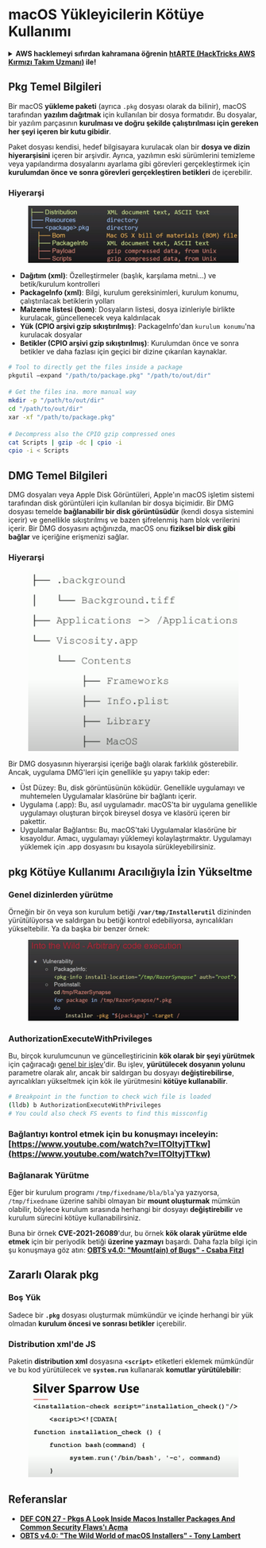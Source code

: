 # macOS Yükleyicilerin Kötüye Kullanımı

<details>

<summary><strong>AWS hacklemeyi sıfırdan kahramana öğrenin</strong> <a href="https://training.hacktricks.xyz/courses/arte"><strong>htARTE (HackTricks AWS Kırmızı Takım Uzmanı)</strong></a><strong> ile!</strong></summary>

HackTricks'ı desteklemenin diğer yolları:

* **Şirketinizi HackTricks'te reklamını görmek istiyorsanız** veya **HackTricks'i PDF olarak indirmek istiyorsanız** [**ABONELİK PLANLARINI**](https://github.com/sponsors/carlospolop) kontrol edin!
* [**Resmi PEASS & HackTricks ürünlerini**](https://peass.creator-spring.com) edinin
* [**PEASS Ailesi'ni**](https://opensea.io/collection/the-peass-family) keşfedin, özel [**NFT'lerimiz**](https://opensea.io/collection/the-peass-family) koleksiyonumuz
* **💬 [Discord grubuna](https://discord.gg/hRep4RUj7f) katılın veya [telegram grubuna](https://t.me/peass) katılın veya bizi Twitter'da** 🐦 [**@carlospolopm**](https://twitter.com/hacktricks\_live)** takip edin.**
* **Hacking püf noktalarınızı paylaşarak PR'lar göndererek** [**HackTricks**](https://github.com/carlospolop/hacktricks) ve [**HackTricks Cloud**](https://github.com/carlospolop/hacktricks-cloud) github depolarına katkıda bulunun.

</details>

## Pkg Temel Bilgileri

Bir macOS **yükleme paketi** (ayrıca `.pkg` dosyası olarak da bilinir), macOS tarafından **yazılım dağıtmak** için kullanılan bir dosya formatıdır. Bu dosyalar, bir yazılım parçasının **kurulması ve doğru şekilde çalıştırılması için gereken her şeyi içeren bir kutu gibidir**.

Paket dosyası kendisi, hedef bilgisayara kurulacak olan bir **dosya ve dizin hiyerarşisini** içeren bir arşivdir. Ayrıca, yazılımın eski sürümlerini temizleme veya yapılandırma dosyalarını ayarlama gibi görevleri gerçekleştirmek için **kurulumdan önce ve sonra görevleri gerçekleştiren betikleri** de içerebilir.

### Hiyerarşi

<figure><img src="../../../.gitbook/assets/Pasted Graphic.png" alt="https://www.youtube.com/watch?v=iASSG0_zobQ"><figcaption></figcaption></figure>

* **Dağıtım (xml)**: Özelleştirmeler (başlık, karşılama metni...) ve betik/kurulum kontrolleri
* **PackageInfo (xml)**: Bilgi, kurulum gereksinimleri, kurulum konumu, çalıştırılacak betiklerin yolları
* **Malzeme listesi (bom)**: Dosyaların listesi, dosya izinleriyle birlikte kurulacak, güncellenecek veya kaldırılacak
* **Yük (CPIO arşivi gzip sıkıştırılmış)**: PackageInfo'dan `kurulum konumu`'na kurulacak dosyalar
* **Betikler (CPIO arşivi gzip sıkıştırılmış)**: Kurulumdan önce ve sonra betikler ve daha fazlası için geçici bir dizine çıkarılan kaynaklar.
```bash
# Tool to directly get the files inside a package
pkgutil —expand "/path/to/package.pkg" "/path/to/out/dir"

# Get the files ina. more manual way
mkdir -p "/path/to/out/dir"
cd "/path/to/out/dir"
xar -xf "/path/to/package.pkg"

# Decompress also the CPIO gzip compressed ones
cat Scripts | gzip -dc | cpio -i
cpio -i < Scripts
```
## DMG Temel Bilgileri

DMG dosyaları veya Apple Disk Görüntüleri, Apple'ın macOS işletim sistemi tarafından disk görüntüleri için kullanılan bir dosya biçimidir. Bir DMG dosyası temelde **bağlanabilir bir disk görüntüsüdür** (kendi dosya sistemini içerir) ve genellikle sıkıştırılmış ve bazen şifrelenmiş ham blok verilerini içerir. Bir DMG dosyasını açtığınızda, macOS onu **fiziksel bir disk gibi bağlar** ve içeriğine erişmenizi sağlar.

### Hiyerarşi

<figure><img src="../../../.gitbook/assets/image (12) (2).png" alt=""><figcaption></figcaption></figure>

Bir DMG dosyasının hiyerarşisi içeriğe bağlı olarak farklılık gösterebilir. Ancak, uygulama DMG'leri için genellikle şu yapıyı takip eder:

- Üst Düzey: Bu, disk görüntüsünün köküdür. Genellikle uygulamayı ve muhtemelen Uygulamalar klasörüne bir bağlantı içerir.
- Uygulama (.app): Bu, asıl uygulamadır. macOS'ta bir uygulama genellikle uygulamayı oluşturan birçok bireysel dosya ve klasörü içeren bir pakettir.
- Uygulamalar Bağlantısı: Bu, macOS'taki Uygulamalar klasörüne bir kısayoldur. Amacı, uygulamayı yüklemeyi kolaylaştırmaktır. Uygulamayı yüklemek için .app dosyasını bu kısayola sürükleyebilirsiniz.

## pkg Kötüye Kullanımı Aracılığıyla İzin Yükseltme

### Genel dizinlerden yürütme

Örneğin bir ön veya son kurulum betiği **`/var/tmp/Installerutil`** dizininden yürütülüyorsa ve saldırgan bu betiği kontrol edebiliyorsa, ayrıcalıkları yükseltebilir. Ya da başka bir benzer örnek:

<figure><img src="../../../.gitbook/assets/Pasted Graphic 5.png" alt="https://www.youtube.com/watch?v=iASSG0_zobQ"><figcaption></figcaption></figure>

### AuthorizationExecuteWithPrivileges

Bu, birçok kurulumcunun ve güncelleştiricinin **kök olarak bir şeyi yürütmek** için çağıracağı [genel bir işlev](https://developer.apple.com/documentation/security/1540038-authorizationexecutewithprivileg)'dir. Bu işlev, **yürütülecek dosyanın yolunu** parametre olarak alır, ancak bir saldırgan bu dosyayı **değiştirebilirse**, ayrıcalıkları yükseltmek için kök ile yürütmesini **kötüye kullanabilir**.
```bash
# Breakpoint in the function to check wich file is loaded
(lldb) b AuthorizationExecuteWithPrivileges
# You could also check FS events to find this missconfig
```
### Bağlantıyı kontrol etmek için bu konuşmayı inceleyin: [https://www.youtube.com/watch?v=lTOItyjTTkw](https://www.youtube.com/watch?v=lTOItyjTTkw)

### Bağlanarak Yürütme

Eğer bir kurulum programı `/tmp/fixedname/bla/bla`'ya yazıyorsa, `/tmp/fixedname` üzerine sahibi olmayan bir **mount oluşturmak** mümkün olabilir, böylece kurulum sırasında herhangi bir dosyayı **değiştirebilir** ve kurulum sürecini kötüye kullanabilirsiniz.

Buna bir örnek **CVE-2021-26089**'dur, bu örnek **kök olarak yürütme elde etmek** için bir periyodik betiği **üzerine yazmayı** başardı. Daha fazla bilgi için şu konuşmaya göz atın: [**OBTS v4.0: "Mount(ain) of Bugs" - Csaba Fitzl**](https://www.youtube.com/watch?v=jSYPazD4VcE)

## Zararlı Olarak pkg

### Boş Yük

Sadece bir **`.pkg`** dosyası oluşturmak mümkündür ve içinde herhangi bir yük olmadan **kurulum öncesi ve sonrası betikler** içerebilir.

### Distribution xml'de JS

Paketin **distribution xml** dosyasına **`<script>`** etiketleri eklemek mümkündür ve bu kod yürütülecek ve **`system.run`** kullanarak **komutlar yürütülebilir**:

<figure><img src="../../../.gitbook/assets/image (14).png" alt=""><figcaption></figcaption></figure>

## Referanslar

* [**DEF CON 27 - Pkgs A Look Inside Macos Installer Packages And Common Security Flaws'ı Açma**](https://www.youtube.com/watch?v=iASSG0\_zobQ)
* [**OBTS v4.0: "The Wild World of macOS Installers" - Tony Lambert**](https://www.youtube.com/watch?v=Eow5uNHtmIg)
